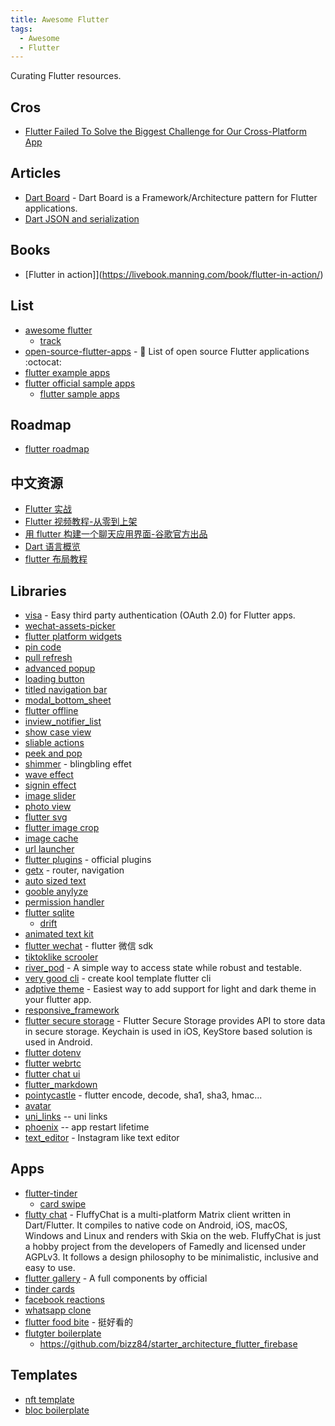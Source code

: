 ```yaml
---
title: Awesome Flutter
tags:
  - Awesome
  - Flutter
---
```


Curating Flutter resources.

## Cros

- [Flutter Failed To Solve the Biggest Challenge for Our Cross-Platform App](https://betterprogramming.pub/flutter-failed-to-solve-the-biggest-challenge-for-our-cross-platform-app-c551afa0ef18)

## Articles

- [Dart Board](https://github.com/ahammer/dart_board) - Dart Board is a Framework/Architecture pattern for Flutter applications.
- [Dart JSON and serialization](https://flutter.dev/docs/development/data-and-backend/json#code-generation)

## Books

- [Flutter in action]](https://livebook.manning.com/book/flutter-in-action/)

## List

- [awesome flutter](https://github.com/Solido/awesome-flutter)
  - [track](https://www.trackawesomelist.com/Solido/awesome-flutter/readme/)
- [open-source-flutter-apps](https://github.com/tortuvshin/open-source-flutter-apps) - 📱 List of open source Flutter applications :octocat:
- [flutter example apps](https://github.com/iampawan/FlutterExampleApps)
- [flutter official sample apps](https://github.com/flutter/samples)
  - [flutter sample apps](https://github.com/diegoveloper/flutter-samples)

## Roadmap

- [flutter roadmap](https://github.com/olexale/flutter_roadmap)

## 中文资源

- [Flutter 实战](https://book.flutterchina.club/)
- [Flutter 视频教程-从零到上架](https://www.bilibili.com/video/BV1pp4y187w6?p=2)
- [用 flutter 构建一个聊天应用界面-谷歌官方出品](https://codelabs.developers.google.com/codelabs/flutter/#0)
- [Dart 语言概览](https://www.dartcn.com/guides/language/language-tour)
- [flutter 布局教程](https://flutterchina.club/tutorials/layout/)

## Libraries

- [visa](https://github.com/e-oj/visa) - Easy third party authentication (OAuth 2.0) for Flutter apps.
- [wechat-assets-picker](https://github.com/fluttercandies/flutter_wechat_assets_picker)
- [flutter platform widgets](https://pub.dev/packages/flutter_platform_widgets)
- [pin code](https://github.com/LiewJunTung/pin_code_text_field)
- [pull refresh](https://github.com/aagarwal1012/Liquid-Pull-To-Refresh)
- [advanced popup](https://github.com/jaweii/Flutter_beautiful_popup/blob/master/README_CN.md)
- [loading button](https://github.com/chrisedg87/flutter_rounded_loading_button)
- [titled navigation bar](https://github.com/pedromassango/titled_navigation_bar)
- [modal_bottom_sheet](https://github.com/jamesblasco/modal_bottom_sheet)
- [flutter offline](https://github.com/jogboms/flutter_offline)
- [inview_notifier_list](https://github.com/rvamsikrishna/inview_notifier_list)
- [show case view](https://github.com/SimformSolutionsPvtLtd/flutter_showcaseview)
- [sliable actions](https://github.com/letsar/flutter_slidable)
- [peek and pop](https://github.com/aliyigitbireroglu/flutter-peek-and-pop#media)
- [shimmer](https://github.com/hnvn/flutter_shimmer) - blingbling effet
- [wave effect](https://github.com/i-protoss/wave)
- [signin effect](https://github.com/GeekyAnts/flutter-login-home-animation)
- [image slider](https://github.com/serenader2014/flutter_carousel_slider)
- [photo view](https://github.com/bluefireteam/photo_view)
- [flutter svg](https://github.com/dnfield/flutter_svg)
- [flutter image crop](https://github.com/hnvn/flutter_image_cropper)
- [image cache](https://github.com/Baseflow/flutter_cached_network_image)
- [url launcher](https://github.com/flutter/plugins/tree/master/packages/url_launcher/url_launcher)
- [flutter plugins](https://github.com/flutter/plugins) - official plugins
- [getx](https://github.com/jonataslaw/getx) - router, navigation
- [auto sized text](https://github.com/leisim/auto_size_text)
- [gooble anylyze](https://github.com/dart-lang/usage)
- [permission handler](https://github.com/baseflow/flutter-permission-handler)
- [flutter sqlite](https://github.com/tekartik/sqflite)
  - [drift](https://github.com/simolus3/moor)
- [animated text kit](https://github.com/aagarwal1012/Animated-Text-Kit)
- [flutter wechat](https://github.com/OpenFlutter/fluwx) - flutter 微信 sdk
- [tiktoklike scrooler](https://pub.dev/packages/tiktoklikescroller)
- [river_pod](https://github.com/rrousselgit/river_pod) - A simple way to access state while robust and testable.
- [very good cli](https://pub.dev/packages/very_good_cli) - create kool template flutter cli
- [adptive theme](https://github.com/birjuvachhani/adaptive_theme) - Easiest way to add support for light and dark theme in your flutter app.
- [responsive_framework](https://pub.dev/packages/responsive_framework)
- [flutter secure storage](https://pub.dev/packages/flutter_secure_storage) - Flutter Secure Storage provides API to store data in secure storage. Keychain is used in iOS, KeyStore based solution is used in Android.
- [flutter dotenv](https://github.com/java-james/flutter_dotenv)
- [flutter webrtc](https://github.com/flutter-webrtc/flutter-webrtc)
- [flutter chat ui](https://github.com/flyerhq/flutter_chat_ui)
- [flutter_markdown](https://pub.dev/packages/flutter_markdown)
- [pointycastle](https://github.com/bcgit/pc-dart) - flutter encode, decode, sha1, sha3, hmac...
- [avatar ](https://github.com/ch-muhammad-adil/flutter-plugin-circular_profile_avatar)
- [uni_links](https://pub.dev/packages/uni_links) -- uni links
- [phoenix](https://github.com/mobiten/flutter_phoenix) -- app restart lifetime
- [text_editor](https://pub.dev/packages/text_editor) - Instagram like text editor

## Apps

- [flutter-tinder](https://github.com/Ivaskuu/tinder_cards)
  - [card swipe](https://github.com/geekruchika/FlutterCardSwipe)
- [flutty chat](https://gitlab.com/famedly/fluffychat) - FluffyChat is a multi-platform Matrix client written in Dart/Flutter. It compiles to native code on Android, iOS, macOS, Windows and Linux and renders with Skia on the web. FluffyChat is just a hobby project from the developers of Famedly and licensed under AGPLv3. It follows a design philosophy to be minimalistic, inclusive and easy to use.
- [flutter gallery](https://github.com/flutter/gallery) - A full components by official
- [tinder cards](https://github.com/Ivaskuu/tinder_cards)
- [facebook reactions](https://github.com/duytq94/flutter-fb-reactions-animation)
- [whatsapp clone](https://github.com/iampawan/FlutterWhatsAppClone)
- [flutter food bite](https://github.com/JideGuru/FlutterFoodybite) - 挺好看的
- [flutgter boilerplate](https://github.com/zubairehman/flutter-boilerplate-project)
  - <https://github.com/bizz84/starter_architecture_flutter_firebase>

## Templates

- [nft template](https://github.com/nhancv/nft)
- [bloc boilerplate](https://github.com/wem2017/flutter_bloc_boilerplate)
